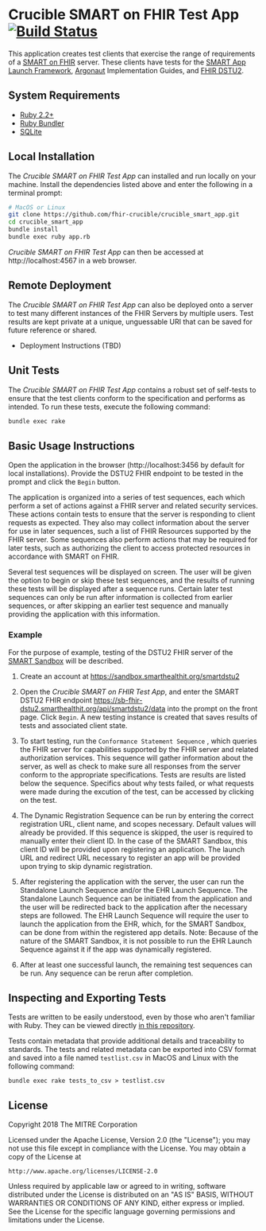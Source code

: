 # Crucible SMART on FHIR Test App [![Build Status](https://travis-ci.org/fhir-crucible/crucible_smart_app.svg?branch=master)](https://travis-ci.org/fhir-crucible/crucible_smart_app)

This application creates test clients that exercise the range of requirements of a 
[SMART on FHIR](http://smarthealthit.org/smart-on-fhir/) server. These clients have tests for the 
[SMART App Launch Framework](http://www.hl7.org/fhir/smart-app-launch/), [Argonaut](http://hl7.org/fhir/DSTU2/argonaut/argonaut.html)
Implementation Guides, and [FHIR DSTU2](http://hl7.org/fhir/DSTU2/index.html).

## System Requirements

* [Ruby 2.2+](https://www.ruby-lang.org/en/)
* [Ruby Bundler](http://bundler.io/)
* [SQLite](https://www.sqlite.org/)

## Local Installation

The *Crucible SMART on FHIR Test App* can installed and run locally on your machine.  Install the dependencies 
listed above and enter the following in a terminal prompt:

```sh
# MacOS or Linux
git clone https://github.com/fhir-crucible/crucible_smart_app.git
cd crucible_smart_app
bundle install
bundle exec ruby app.rb
```

*Crucible SMART on FHIR Test App* can then be accessed at http://localhost:4567 in a web browser.

## Remote Deployment

The *Crucible SMART on FHIR Test App* can also be deployed onto a server to test many different
instances of the FHIR Servers by multiple users.  Test results are kept private at a unique, unguessable URI that can
be saved for future reference or shared.

* Deployment Instructions (TBD)

## Unit Tests

The *Crucible SMART on FHIR Test App* contains a robust set of self-tests to ensure that the 
test clients conform to the specification and performs as intended.  To run these tests, execute the following
command:

```sh
bundle exec rake
```

## Basic Usage Instructions

Open the application in the browser (http://localhost:3456 by default for local installations).  Provide the DSTU2
FHIR endpoint to be tested in the prompt and click the `Begin` button.

The application is organized into a series of test sequences, each which perform a set of actions against a FHIR
server and related security services.  These actions contain tests to ensure that the server is responding to client requests
as expected.  They also may collect information about the server for use in later sequences, such a list of FHIR Resources
supported by the FHIR server.  Some sequences also perform actions that may be required for later tests, such as 
authorizing the client to access protected resources in accordance with SMART on FHIR.

Several test sequences will be displayed on screen. The user will be given the option to begin or skip these test sequences, and the results of running these tests will be displayed after a sequence runs. Certain later test sequences can only be run after information is collected from earlier sequences, or after skipping an earlier test sequence and manually providing the application with this information.

### Example

For the purpose of example, testing of the DSTU2 FHIR server of the
[SMART Sandbox](http://docs.smarthealthit.org/sandbox/) will be described.

1) Create an account at https://sandbox.smarthealthit.org/smartdstu2

2) Open the *Crucible SMART on FHIR Test App*, and enter the SMART DSTU2 FHIR endpoint https://sb-fhir-dstu2.smarthealthit.org/api/smartdstu2/data into the prompt on the front page.  Click `Begin`.  A new testing instance
is created that saves results of tests and associated client state.

3) To start testing, run the `Conformance Statement Sequence` , which queries the FHIR server for capabilities supported
by the FHIR server and related authorization services.  This sequence will gather information about the server, as well as check to make sure all responses from the server conform to the appropriate specifications.  Tests are results are listed below the sequence.  Specifics about why tests failed, or what requests were made during the excution of the test, can be accessed by clicking on the test.

4) The Dynamic Registration Sequence can be run by entering the correct registration URL, client name, and scopes necessary. Default values will already be provided. If this sequence is skipped, the user is required to manually enter their client ID. In the case of the SMART Sandbox, this client ID will be provided upon registering an application. The launch URL and redirect URL necessary to register an app will be provided upon trying to skip dynamic registration.

5) After registering the application with the server, the user can run the Standalone Launch Sequence and/or the EHR Launch Sequence. The Standalone Launch Sequence can be initiated from the application and the user will be redirected back to the application after the necessary steps are followed. The EHR Launch Sequence will require the user to launch the application from the EHR, which, for the SMART Sandbox, can be done from within the registered app details. Note: Because of the nature of the SMART Sandbox, it is not possible to run the EHR Launch Sequence against it if the app was dynamically registered.

6) After at least one successful launch, the remaining test sequences can be run. Any sequence can be rerun after completion.

## Inspecting and Exporting Tests

Tests are written to be easily understood, even by those who aren't familiar with Ruby.  They can be
viewed directly [in this repository](https://github.com/fhir-crucible/crucible_smart_app/tree/master/lib/sequences).

Tests contain metadata that provide additional details and traceability to standards.  The tests and related metadata
can be exported into CSV format and saved into a file named `testlist.csv` in MacOS and Linux with the following command:

```
bundle exec rake tests_to_csv > testlist.csv

```


## License

Copyright 2018 The MITRE Corporation

Licensed under the Apache License, Version 2.0 (the "License");
you may not use this file except in compliance with the License.
You may obtain a copy of the License at
```
http://www.apache.org/licenses/LICENSE-2.0
```
Unless required by applicable law or agreed to in writing, software
distributed under the License is distributed on an "AS IS" BASIS,
WITHOUT WARRANTIES OR CONDITIONS OF ANY KIND, either express or implied.
See the License for the specific language governing permissions and
limitations under the License.
